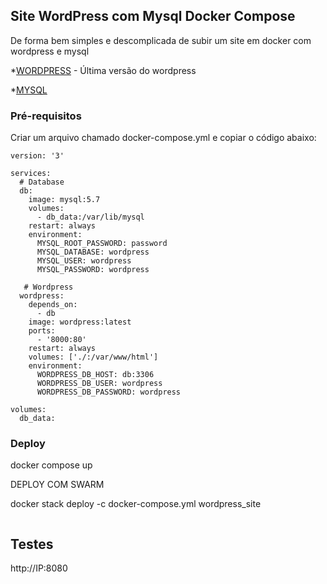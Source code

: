 ## Site WordPress com Mysql Docker Compose

De forma bem simples e descomplicada de subir um site em docker com wordpress e mysql

 *[WORDPRESS](https://hub.docker.com/_/wordpress/) - Última versão do wordpress
 
  
 *[MYSQL](https://hub.docker.com/_/mysql/)

 
### Pré-requisitos

Criar um arquivo chamado docker-compose.yml e copiar o código abaixo:

```
version: '3'

services:
  # Database
  db:
    image: mysql:5.7
    volumes:
      - db_data:/var/lib/mysql
    restart: always
    environment:
      MYSQL_ROOT_PASSWORD: password
      MYSQL_DATABASE: wordpress
      MYSQL_USER: wordpress
      MYSQL_PASSWORD: wordpress
      
   # Wordpress
  wordpress:
    depends_on:
      - db
    image: wordpress:latest
    ports:
      - '8000:80'
    restart: always
    volumes: ['./:/var/www/html']
    environment:
      WORDPRESS_DB_HOST: db:3306
      WORDPRESS_DB_USER: wordpress
      WORDPRESS_DB_PASSWORD: wordpress
    
volumes:
  db_data:
```


### Deploy

docker compose up 

DEPLOY COM SWARM

docker stack deploy -c docker-compose.yml wordpress_site

```
```

## Testes

http://IP:8080

